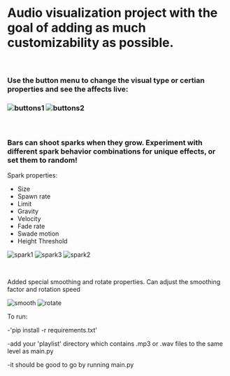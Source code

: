 <h1>Audio visualization project with the goal of adding as much customizability as possible.</h1>
<br>
<h3>Use the button menu to change the visual type or certian properties and see the affects live:<h3>

![buttons1](https://github.com/Marty0001/Customizable-Music-Visualizer/assets/123718743/6512b7c6-3378-4020-8f65-e49cb409890e)
![buttons2](https://github.com/Marty0001/Customizable-Music-Visualizer/assets/123718743/3c2a2641-944a-42b7-8382-d394fff25395)

<br>

<h3>Bars can shoot sparks when they grow. Experiment with different spark behavior combinations for unique effects, or set them to random!</h3>

<span>Spark properties:</span>
<ul>
    <li>Size</li>
    <li>Spawn rate</li>
    <li>Limit</li>
    <li>Gravity</li>
    <li>Velocity</li>
    <li>Fade rate</li>
    <li>Swade motion</li>
    <li>Height Threshold</li>
</ul>

![spark1](https://github.com/Marty0001/Customizable-Music-Visualizer/assets/123718743/66f07cf6-8ef9-4875-80db-ce60d6fb7a77)
![spark3](https://github.com/Marty0001/Customizable-Music-Visualizer/assets/123718743/ad6b8b44-d78f-427e-8fe2-7a9fa5528d9e)
![spark2](https://github.com/Marty0001/Customizable-Music-Visualizer/assets/123718743/3224c43c-86c0-49c8-83c9-895ea3f893bf)

<br>

<span>Added special smoothing and rotate properties. Can adjust the smoothing factor and rotation speed</span>

![smooth](https://github.com/Marty0001/Customizable-Music-Visualizer/assets/123718743/fb2abb05-bfe4-4c02-a055-f9ae0c555c1b)
![rotate](https://github.com/Marty0001/Customizable-Music-Visualizer/assets/123718743/56f19dbc-9646-41ea-9fd9-97ca840cbeca)


<span>To run:

-'pip install -r requirements.txt' 

-add your 'playlist' directory which contains .mp3 or .wav files to the same level as main.py

-it should be good to go by running main.py
</span>
